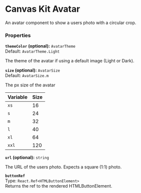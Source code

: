 # Canvas Kit Avatar

An avatar component to show a users photo with a circular crop.

### Properties

**`themeColor` (optional):** `AvatarTheme`  
Default: `AvatarTheme.Light`

The theme of the avatar if using a default image (Light or Dark).

**`size` (optional):** `AvatarSize`  
Default: `AvatarSize.m`

The px size of the avatar

| Variable | Size |
| -------- | ---- |
| `xs`     | 16   |
| `s`      | 24   |
| `m`      | 32   |
| `l`      | 40   |
| `xl`     | 64   |
| `xxl`    | 120  |

**`url` (optional):** `string`

The URL of the users photo. Expects a square (1:1) photo.

**`buttonRef`**  
Type: `React.Ref<HTMLButtonElement>`  
Returns the ref to the rendered HTMLButtonElement.
